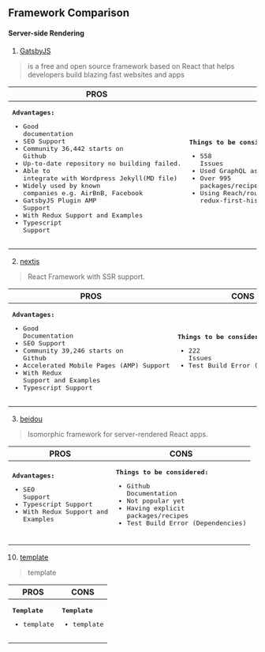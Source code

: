 Framework Comparison
------

#### Server-side Rendering
1. [GatsbyJS](https://google.com)
> is a free and open source framework based on React that helps developers build blazing fast websites and apps

| **PROS**     | **CONS**      |
| ---          | ---           |
| <pre><strong>Advantages:</strong><ul><li>Good documentation</li><li>SEO Support</li><li>Community 36,442 starts on Github</li><li>Up-to-date repository no building failed.</li><li>Able to integrate with Wordpress Jekyll(MD file)</li><li>Widely used by known companies e.g. AirBnB, Facebook</li><li>GatsbyJS Plugin AMP Support</li><li>With Redux Support and Examples</li><li>Typescript Support</li></ul></pre> | <pre><strong>Things to be considered:</strong><ul><li>558 Issues</li><li>Used GraphQL as part of the application</li><li>Over 995 packages/recipes</li><li>Using Reach/router, redux-first-history</li></ul></pre> |
  



2. [nextjs](https://nextjs.org/)
> React Framework with SSR support. 

| **PROS**     | **CONS**      |
| ---          | ---           |
| <pre><strong>Advantages:</strong><ul><li>Good Documentation</li><li>SEO Support</li><li>Community 39,246 starts on Github</li><li>Accelerated Mobile Pages (AMP) Support</li><li>With Redux Support and Examples</li><li>Typescript Support</li></ul></pre> | <pre><strong>Things to be considered:</strong><ul><li>222 Issues</li><li>Test Build Error (Dependencies)</li></ul></pre> | 

3. [beidou](https://github.com/alibaba/beidou)
> Isomorphic framework for server-rendered React apps.

| **PROS**     | **CONS**      |
| ---          | ---           |
| <pre><strong>Advantages:</strong><ul><li>SEO Support</li><li>Typescript Support</li><li>With Redux Support and Examples</li></ul></pre> | <pre><strong>Things to be considered:</strong><ul><li>Github Documentation</li><li>Not popular yet</li><li>Having explicit packages/recipes</li><li>Test Build Error (Dependencies)
</li></ul></pre> |


10. [template](template)
> template

| **PROS**     | **CONS**      |
| ---          | ---           |
| <pre><strong>Template</strong><ul><li>template</li></ul></pre> | <pre><strong>Template</strong><ul><li>template</li></ul></pre> |


